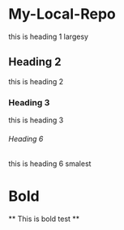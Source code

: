 # My-Local-Repo
this is heading 1 largesy
## Heading 2
this is heading 2
### Heading 3
this is heading 3
###### Heading 6
this is heading 6 smalest
# Bold
** This is bold test **
